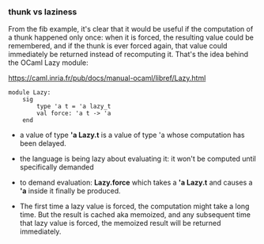 ### thunk vs laziness
From the fib example, it's clear that it would be useful if the computation of a thunk happened only once: when it is forced, the resulting value could be remembered, and if the thunk is ever forced again, that value could immediately be returned instead of recomputing it. That's the idea behind the OCaml Lazy module:

https://caml.inria.fr/pub/docs/manual-ocaml/libref/Lazy.html

```
module Lazy: 
    sig
        type 'a t = 'a lazy_t
        val force: 'a t -> 'a
    end
```
* a value of type **'a Lazy.t** is a value of type 'a whose computation has been delayed.

* the language is being lazy about evaluating it: it won't be computed until specifically demanded 

* to demand evaluation: **Lazy.force** which takes a **'a Lazy.t** and causes a **'a** inside it finally be produced. 

* The first time a lazy value is forced, the computation might take a long time. But the result is cached aka memoized, and any subsequent time that lazy value is forced, the memoized result will be returned immediately.


